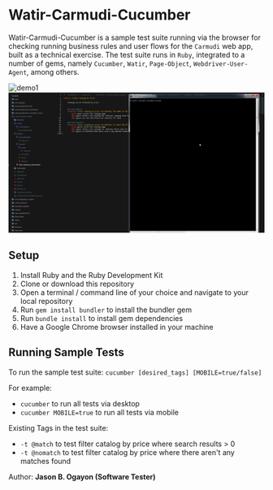 Watir-Carmudi-Cucumber
======================

Watir-Carmudi-Cucumber is a sample test suite running via the browser for checking running business rules and user flows for the `Carmudi` web app, built as a technical exercise. The test suite runs in `Ruby`, integrated to a number of gems, namely `Cucumber`, `Watir`, `Page-Object`, `Webdriver-User-Agent`, among others.

![demo1](screenshots/watir-carmudi-cucumber-desktop.gif)
![demo1](screenshots/watir-carmudi-cucumber-mobile.gif)

## Setup

1. Install Ruby and the Ruby Development Kit
2. Clone or download this repository
3. Open a terminal / command line of your choice and navigate to your local repository
4. Run `gem install bundler` to install the bundler gem
5. Run `bundle install` to install gem dependencies
6. Have a Google Chrome browser installed in your machine

## Running Sample Tests

To run the sample test suite:
`cucumber [desired_tags] [MOBILE=true/false]`

For example:

* `cucumber` to run all tests via desktop
* `cucumber MOBILE=true` to run all tests via mobile

Existing Tags in the test suite:

* `-t @match` to test filter catalog by price where search results > 0
* `-t @nomatch` to test filter catalog by price where there aren't any matches found


Author: **Jason B. Ogayon (Software Tester)**